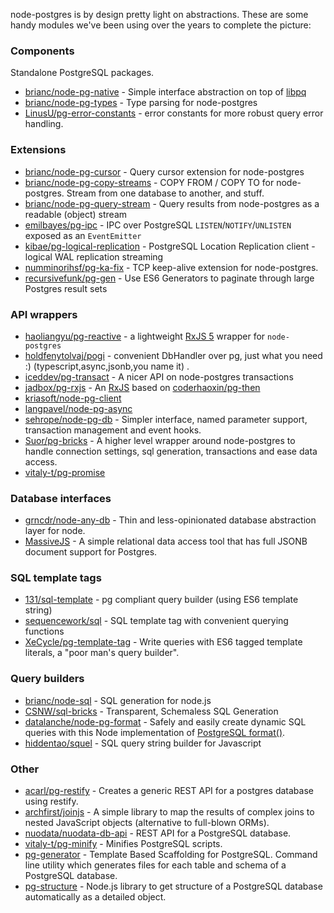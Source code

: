 node-postgres is by design pretty light on abstractions.  These are some handy modules we've been using over the years to complete the picture:


### Components

Standalone PostgreSQL packages.

- [brianc/node-pg-native](https://github.com/brianc/node-pg-native) - Simple interface abstraction on top of [libpq](https://github.com/brianc/node-libpq)
- [brianc/node-pg-types](https://github.com/brianc/node-pg-types) - Type parsing for node-postgres
- [LinusU/pg-error-constants](https://github.com/LinusU/pg-error-constants) - error constants for more robust query error handling.


### Extensions

- [brianc/node-pg-cursor](https://github.com/brianc/node-pg-cursor) - Query cursor extension for node-postgres
- [brianc/node-pg-copy-streams](https://github.com/brianc/node-pg-copy-streams) - COPY FROM / COPY TO for node-postgres. Stream from one database to another, and stuff.
- [brianc/node-pg-query-stream](https://github.com/brianc/node-pg-query-stream) - Query results from node-postgres as a readable (object) stream
- [emilbayes/pg-ipc](https://github.com/emilbayes/pg-ipc) - IPC over PostgreSQL `LISTEN`/`NOTIFY`/`UNLISTEN` exposed as an `EventEmitter`
- [kibae/pg-logical-replication](https://github.com/kibae/pg-logical-replication) - PostgreSQL Location Replication client - logical WAL replication streaming
- [numminorihsf/pg-ka-fix](https://github.com/numminorihsf/pg-ka-fix) - TCP keep-alive extension for node-postgres.
- [recursivefunk/pg-gen](https://github.com/recursivefunk/pg-gen) - Use ES6 Generators to paginate through large Postgres result sets


### API wrappers

- [haoliangyu/pg-reactive](https://github.com/haoliangyu/pg-reactive) - a lightweight [RxJS 5](https://github.com/ReactiveX/rxjs) wrapper for `node-postgres`
- [holdfenytolvaj/pogi](https://github.com/holdfenytolvaj/pogi) - convenient DbHandler over pg, just what you need :) (typescript,async,jsonb,you name it) .
- [iceddev/pg-transact](https://github.com/iceddev/pg-transact) - A nicer API on node-postgres transactions
- [jadbox/pg-rxjs](https://github.com/jadbox/pg-rxjs) - An [RxJS](https://github.com/Reactive-Extensions/RxJS) based on [coderhaoxin/pg-then](https://github.com/coderhaoxin/pg-then)
- [kriasoft/node-pg-client](https://github.com/kriasoft/node-pg-client)
- [langpavel/node-pg-async](https://github.com/langpavel/node-pg-async)
- [sehrope/node-pg-db](https://github.com/sehrope/node-pg-db) - Simpler interface, named parameter support, transaction management and event hooks.
- [Suor/pg-bricks](https://github.com/Suor/pg-bricks) - A higher level wrapper around node-postgres to handle connection settings, sql generation, transactions and ease data access.
- [vitaly-t/pg-promise](https://github.com/vitaly-t/pg-promise)


### Database interfaces

- [grncdr/node-any-db](https://github.com/grncdr/node-any-db) - Thin and less-opinionated database abstraction layer for node.
- [MassiveJS](https://github.com/dmfay/massive-js) - A simple relational data access tool that has full JSONB document support for Postgres.


### SQL template tags

- [131/sql-template](https://github.com/131/sql-template) - pg compliant query builder (using ES6 template string)
- [sequencework/sql](https://github.com/sequencework/sql) - SQL template tag with convenient querying functions
- [XeCycle/pg-template-tag](https://github.com/XeCycle/pg-template-tag) - Write queries with ES6 tagged template literals, a "poor man's query builder".


### Query builders

- [brianc/node-sql](https://github.com/brianc/node-sql) - SQL generation for node.js
- [CSNW/sql-bricks](https://github.com/CSNW/sql-bricks) - Transparent, Schemaless SQL Generation
- [datalanche/node-pg-format](https://github.com/datalanche/node-pg-format) - Safely and easily create dynamic SQL queries with this Node implementation of [PostgreSQL format()](http://www.postgresql.org/docs/9.3/static/functions-string.html#FUNCTIONS-STRING-FORMAT).
- [hiddentao/squel](https://hiddentao.github.io/squel/) - SQL query string builder for Javascript


### Other

- [acarl/pg-restify](https://github.com/acarl/pg-restify) - Creates a generic REST API for a postgres database using restify.
- [archfirst/joinjs](https://github.com/archfirst/joinjs) - A simple library to map the results of complex joins to nested JavaScript objects (alternative to full-blown ORMs).
- [nuodata/nuodata-db-api](https://github.com/nuodata/nuodata-db-api) - REST API for a PostgreSQL database.
- [vitaly-t/pg-minify](https://github.com/vitaly-t/pg-minify) - Minifies PostgreSQL scripts.
- [pg-generator](http://www.pg-generator.com) - Template Based Scaffolding for PostgreSQL. Command line utility which generates files for each table and schema of a PostgreSQL database.
- [pg-structure](http://www.pg-structure.com) - Node.js library to get structure of a PostgreSQL database automatically as a detailed object.
